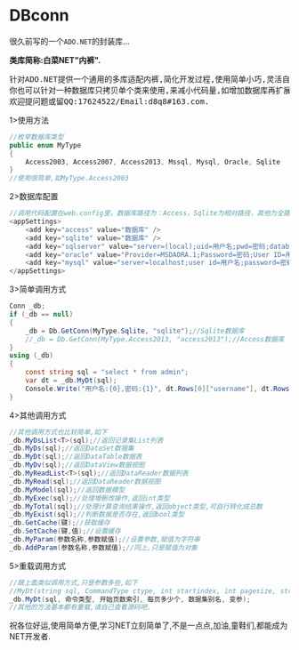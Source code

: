 DBconn
======

很久前写的一个`ADO.NET`的封装库...

**类库简称:白菜NET"内裤".**
<pre>
针对ADO.NET提供一个通用的多库适配内裤,简化开发过程,使用简单小巧,灵活自活,
你也可以针对一种数据库只拷贝单个类来使用,来减小代码量,如增加数据库再扩展.
欢迎提问题或留QQ:17624522/Email:d8q8#163.com.
</pre>

1>使用方法

```c#
//枚举数据库类型
public enum MyType
{
    Access2003, Access2007, Access2013, Mssql, Mysql, Oracle, Sqlite
}
//使用很简单,如MyType.Access2003
```

2>数据库配置
```c#
//调用代码配置在web.config里，数据库路径为：Access，Sqlite为相对路径，其他为全路径
<appSettings>
    <add key="access" value="数据库" />
    <add key="sqlite" value="数据库" />
    <add key="sqlserver" value="server=(local);uid=用户名;pwd=密码;database=数据库" />
    <add key="oracle" value="Provider=MSDAORA.1;Password=密码;User ID=用户名;Data Source=数据库" />
    <add key="mysql" value="server=localhost;user id=用户名;password=密码;database=数据库" />
</appSettings>
```
3>简单调用方式
```c#
Conn _db;
if (_db == null)
{
    _db = Db.GetConn(MyType.Sqlite, "sqlite");//Sqlite数据库
    //_db = Db.GetConn(MyType.Access2013, "access2013");//Access数据库
}
using (_db)
{
    const string sql = "select * from admin";
    var dt = _db.MyDt(sql);
    Console.Write("用户名:{0},密码:{1}", dt.Rows[0]["username"], dt.Rows[0]["password"]);
}
```
4>其他调用方式
```c#
//其他调用方式也比较简单,如下
_db.MyDsList<T>(sql);//返回记录集List列表
_db.MyDs(sql);//返回DataSet数据集
_db.MyDt(sql);//返回DataTable数据表
_db.MyDv(sql);//返回DataView数据视图
_db.MyReadList<T>(sql);//返回DataReader数据列表
_db.MyRead(sql);//返回DataReader数据视图
_db.MyModel(sql);//返回数据模型
_db.MyExec(sql);//处理增删改操作,返回int类型
_db.MyTotal(sql);//处理计算查询结果操作,返回object类型,可自行转化成总数
_db.MyExist(sql);//判断数据是否存在,返回bool类型
_db.GetCache(键);//获取缓存
_db.SetCache(键,值);//设置缓存
_db.MyParam(参数名称,参数赋值);//设置参数,赋值为字符串
_db.AddParam(参数名称,参数赋值);//同上,只是赋值为对象
```
5>重载调用方式
```c#
//跟上面类似调用方式,只是参数多些,如下
//MyDt(string sql, CommandType ctype, int startindex, int pagesize, string dataname, params IDataParameter[] param)
_db.MyDt(sql, 命令类型, 开始页数索引, 每页多少个, 数据集别名, 变参);
//其他的方法基本都有重载,请自己查看源码吧.
```

祝各位好运,使用简单方便,学习NET立刻简单了,不是一点点,加油,童鞋们,都能成为NET开发者.